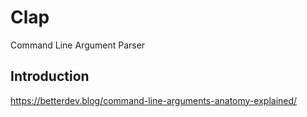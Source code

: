 # Clap

Command Line Argument Parser

## Introduction

https://betterdev.blog/command-line-arguments-anatomy-explained/

